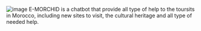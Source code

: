 ![image](https://github.com/Hamza-bep/e-Mourchid/assets/63612478/be16b8e5-fca0-4be0-92b5-e6f831750127)
E-MORCHID is a chatbot that provide all type of help to the toursits in Morocco, including new sites to visit, the cultural heritage and all type of needed help.
